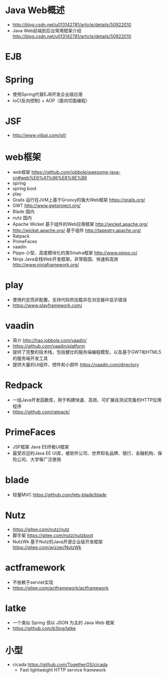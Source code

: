 # Java Web概述

- <http://blog.csdn.net/u013142781/article/details/50922010>
- Java Web前端到后台常用框架介绍 <http://blog.csdn.net/u013142781/article/details/50922010>

# EJB

# Spring

- 使用Spring代替EJB开发企业级应用
- IoC(反向控制) + AOP（面向切面编程）

# JSF

- <http://www.yiibai.com/jsf/>


# web框架

- web框架 https://github.com/jobbole/awesome-java-cn#web%E6%A1%86%E6%9E%B6
- spring 
- spring boot
- play
- Grails 运行在JVM上基于Groovy的强大Web框架 https://grails.org/
- GWT http://www.gwtproject.org/
- Blade 国内 
- nutz 国内 
- Apache Wicket 基于组件的Web应用框架 http://wicket.apache.org/
- http://wicket.apache.org/ 基于组件 http://tapestry.apache.org/
- Ratpack
- PrimeFaces
- vaadin
- Pippo 小型、高度模块化的类Sinatra框架  http://www.pippo.ro/
- Ninja Java全栈Web开发框架。非常稳固、快速和高效  http://www.ninjaframework.org/

# play

- 使用约定而非配置，支持代码热加载并在浏览器中显示错误
- https://www.playframework.com/

# vaadin

- 简介 http://hao.jobbole.com/vaadin/
- https://github.com/vaadin/platform
- 提供了完整的技术栈，包括健壮的服务端编程模型，以及基于GWT和HTML5的服务端开发工具
- 提供大量的UI组件、控件和小部件 https://vaadin.com/directory

# Redpack

- 一组Java开发函数库，用于构建快速、高效、可扩展且测试完备的HTTP应用程序
- https://github.com/ratpack/

# PrimeFaces

- JSF框架 Java EE终极UI框架
- 最受欢迎的Java EE UI库，被软件公司、世界知名品牌、银行、金融机构、保险公司、大学等广泛使用

# blade

- 轻量MVC https://github.com/lets-blade/blade

# Nutz

- https://gitee.com/nutz/nutz
- 脚手架 https://gitee.com/nutz/nutzboot
- NutzWk 基于Nutz的Java开源企业级开发框架 https://gitee.com/wizzer/NutzWk

# actframework

- 不依赖于servlet实现
- https://gitee.com/actframework/actframework

# latke

- 一个类似 Spring 但以 JSON 为主的 Java Web 框架
- https://github.com/b3log/latke

# 小型

- cicada https://github.com/TogetherOS/cicada   
    - Fast lightweight HTTP service framework